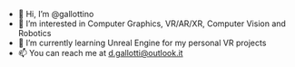 - 👋 Hi, I’m @gallottino
- 👀 I’m interested in Computer Graphics, VR/AR/XR, Computer Vision and Robotics
- 🌱 I’m currently learning Unreal Engine for my personal VR projects
- 📫 You can reach me at d.gallotti@outlook.it

<!---
gallottino/gallottino is a ✨ special ✨ repository because its `README.md` (this file) appears on your GitHub profile.
You can click the Preview link to take a look at your changes.
--->
